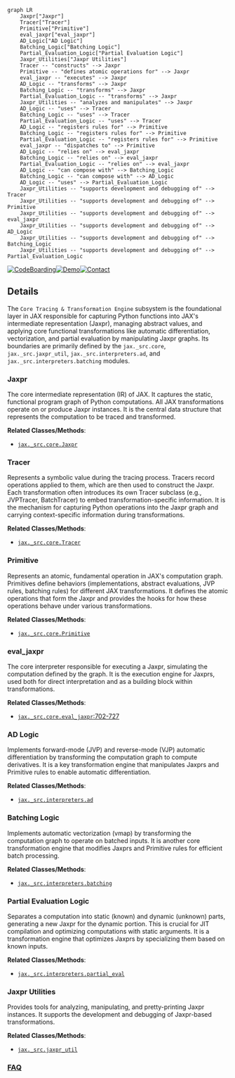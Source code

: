 ```mermaid
graph LR
    Jaxpr["Jaxpr"]
    Tracer["Tracer"]
    Primitive["Primitive"]
    eval_jaxpr["eval_jaxpr"]
    AD_Logic["AD Logic"]
    Batching_Logic["Batching Logic"]
    Partial_Evaluation_Logic["Partial Evaluation Logic"]
    Jaxpr_Utilities["Jaxpr Utilities"]
    Tracer -- "constructs" --> Jaxpr
    Primitive -- "defines atomic operations for" --> Jaxpr
    eval_jaxpr -- "executes" --> Jaxpr
    AD_Logic -- "transforms" --> Jaxpr
    Batching_Logic -- "transforms" --> Jaxpr
    Partial_Evaluation_Logic -- "transforms" --> Jaxpr
    Jaxpr_Utilities -- "analyzes and manipulates" --> Jaxpr
    AD_Logic -- "uses" --> Tracer
    Batching_Logic -- "uses" --> Tracer
    Partial_Evaluation_Logic -- "uses" --> Tracer
    AD_Logic -- "registers rules for" --> Primitive
    Batching_Logic -- "registers rules for" --> Primitive
    Partial_Evaluation_Logic -- "registers rules for" --> Primitive
    eval_jaxpr -- "dispatches to" --> Primitive
    AD_Logic -- "relies on" --> eval_jaxpr
    Batching_Logic -- "relies on" --> eval_jaxpr
    Partial_Evaluation_Logic -- "relies on" --> eval_jaxpr
    AD_Logic -- "can compose with" --> Batching_Logic
    Batching_Logic -- "can compose with" --> AD_Logic
    AD_Logic -- "uses" --> Partial_Evaluation_Logic
    Jaxpr_Utilities -- "supports development and debugging of" --> Tracer
    Jaxpr_Utilities -- "supports development and debugging of" --> Primitive
    Jaxpr_Utilities -- "supports development and debugging of" --> eval_jaxpr
    Jaxpr_Utilities -- "supports development and debugging of" --> AD_Logic
    Jaxpr_Utilities -- "supports development and debugging of" --> Batching_Logic
    Jaxpr_Utilities -- "supports development and debugging of" --> Partial_Evaluation_Logic
```

[![CodeBoarding](https://img.shields.io/badge/Generated%20by-CodeBoarding-9cf?style=flat-square)](https://github.com/CodeBoarding/CodeBoarding)[![Demo](https://img.shields.io/badge/Try%20our-Demo-blue?style=flat-square)](https://www.codeboarding.org/demo)[![Contact](https://img.shields.io/badge/Contact%20us%20-%20contact@codeboarding.org-lightgrey?style=flat-square)](mailto:contact@codeboarding.org)

## Details

The `Core Tracing & Transformation Engine` subsystem is the foundational layer in JAX responsible for capturing Python functions into JAX's intermediate representation (Jaxpr), managing abstract values, and applying core functional transformations like automatic differentiation, vectorization, and partial evaluation by manipulating Jaxpr graphs. Its boundaries are primarily defined by the `jax._src.core`, `jax._src.jaxpr_util`, `jax._src.interpreters.ad`, and `jax._src.interpreters.batching` modules.

### Jaxpr
The core intermediate representation (IR) of JAX. It captures the static, functional program graph of Python computations. All JAX transformations operate on or produce Jaxpr instances. It is the central data structure that represents the computation to be traced and transformed.


**Related Classes/Methods**:

- <a href="https://github.com/jax-ml/jax/blob/main/jax/_src/core.py" target="_blank" rel="noopener noreferrer">`jax._src.core.Jaxpr`</a>


### Tracer
Represents a symbolic value during the tracing process. Tracers record operations applied to them, which are then used to construct the Jaxpr. Each transformation often introduces its own Tracer subclass (e.g., JVPTracer, BatchTracer) to embed transformation-specific information. It is the mechanism for capturing Python operations into the Jaxpr graph and carrying context-specific information during transformations.


**Related Classes/Methods**:

- <a href="https://github.com/jax-ml/jax/blob/main/jax/_src/core.py" target="_blank" rel="noopener noreferrer">`jax._src.core.Tracer`</a>


### Primitive
Represents an atomic, fundamental operation in JAX's computation graph. Primitives define behaviors (implementations, abstract evaluations, JVP rules, batching rules) for different JAX transformations. It defines the atomic operations that form the Jaxpr and provides the hooks for how these operations behave under various transformations.


**Related Classes/Methods**:

- <a href="https://github.com/jax-ml/jax/blob/main/jax/_src/core.py" target="_blank" rel="noopener noreferrer">`jax._src.core.Primitive`</a>


### eval_jaxpr
The core interpreter responsible for executing a Jaxpr, simulating the computation defined by the graph. It is the execution engine for Jaxprs, used both for direct interpretation and as a building block within transformations.


**Related Classes/Methods**:

- <a href="https://github.com/jax-ml/jax/blob/main/jax/_src/core.py#L702-L727" target="_blank" rel="noopener noreferrer">`jax._src.core.eval_jaxpr`:702-727</a>


### AD Logic
Implements forward-mode (JVP) and reverse-mode (VJP) automatic differentiation by transforming the computation graph to compute derivatives. It is a key transformation engine that manipulates Jaxprs and Primitive rules to enable automatic differentiation.


**Related Classes/Methods**:

- <a href="https://github.com/jax-ml/jax/blob/main/jax/_src/interpreters/ad.py" target="_blank" rel="noopener noreferrer">`jax._src.interpreters.ad`</a>


### Batching Logic
Implements automatic vectorization (vmap) by transforming the computation graph to operate on batched inputs. It is another core transformation engine that modifies Jaxprs and Primitive rules for efficient batch processing.


**Related Classes/Methods**:

- <a href="https://github.com/jax-ml/jax/blob/main/jax/_src/interpreters/batching.py" target="_blank" rel="noopener noreferrer">`jax._src.interpreters.batching`</a>


### Partial Evaluation Logic
Separates a computation into static (known) and dynamic (unknown) parts, generating a new Jaxpr for the dynamic portion. This is crucial for JIT compilation and optimizing computations with static arguments. It is a transformation engine that optimizes Jaxprs by specializing them based on known inputs.


**Related Classes/Methods**:

- <a href="https://github.com/jax-ml/jax/blob/main/jax/_src/interpreters/partial_eval.py" target="_blank" rel="noopener noreferrer">`jax._src.interpreters.partial_eval`</a>


### Jaxpr Utilities
Provides tools for analyzing, manipulating, and pretty-printing Jaxpr instances. It supports the development and debugging of Jaxpr-based transformations.


**Related Classes/Methods**:

- <a href="https://github.com/jax-ml/jax/blob/main/jax/_src/jaxpr_util.py" target="_blank" rel="noopener noreferrer">`jax._src.jaxpr_util`</a>




### [FAQ](https://github.com/CodeBoarding/GeneratedOnBoardings/tree/main?tab=readme-ov-file#faq)